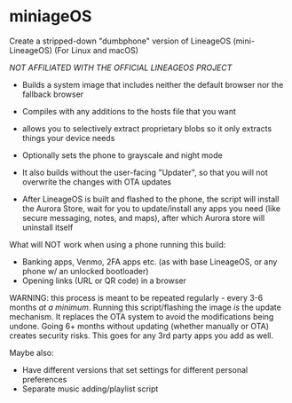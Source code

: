 # miniageOS
Create a stripped-down "dumbphone" version of LineageOS (mini-LineageOS)
(For Linux and macOS)

*NOT AFFILIATED WITH THE OFFICIAL LINEAGEOS PROJECT*

- Builds a system image that includes neither the default browser nor the fallback browser
- Compiles with any additions to the hosts file that you want
- allows you to selectively extract proprietary blobs so it only extracts things your device needs
- Optionally sets the phone to grayscale and night mode
- It also builds without the user-facing "Updater", so that you will not overwrite the changes with OTA updates

- After LineageOS is built and flashed to the phone, the script will install the Aurora Store, wait for you to update/install any apps you need (like secure messaging, notes, and maps), after which Aurora store will uninstall itself

What will NOT work when using a phone running this build:
- Banking apps, Venmo, 2FA apps etc. (as with base LineageOS, or any phone w/ an unlocked bootloader)
- Opening links (URL or QR code) in a browser

WARNING: this process is meant to be repeated regularly - every 3-6 months *at a minimum*. Running this script/flashing the image *is* the update mechanism. It replaces the OTA system to avoid the modifications being undone. Going 6+ months without updating (whether manually or OTA) creates security risks. This goes for any 3rd party apps you add as well.

Maybe also:
- Have different versions that set settings for different personal preferences
- Separate music adding/playlist script